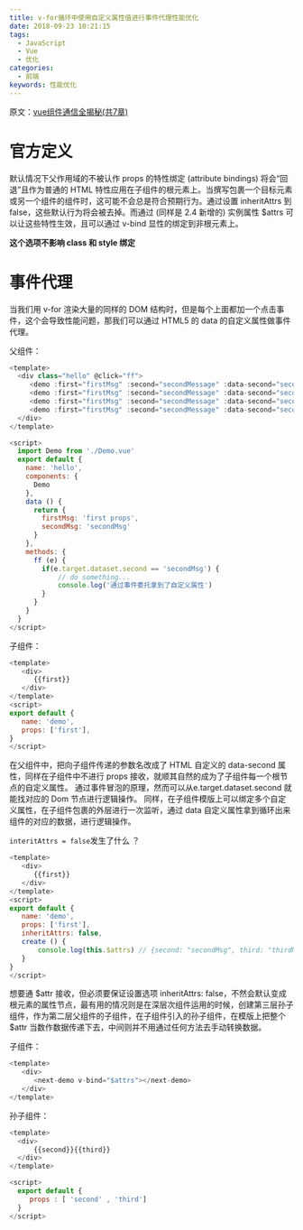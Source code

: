 ```yaml
---
title: v-for循环中使用自定义属性值进行事件代理性能优化
date: 2018-09-23 10:21:15
tags:
  - JavaScript
  - Vue
  - 优化
categories:
  - 前端
keywords: 性能优化
---
```


原文：[vue组件通信全揭秘(共7章)](https://juejin.im/post/5bd97e7c6fb9a022852a71cf)

# 官方定义

默认情况下父作用域的不被认作 props 的特性绑定 (attribute bindings) 将会“回退”且作为普通的 HTML 特性应用在子组件的根元素上。当撰写包裹一个目标元素或另一个组件的组件时，这可能不会总是符合预期行为。通过设置 inheritAttrs 到 false，这些默认行为将会被去掉。而通过 (同样是 2.4 新增的) 实例属性 $attrs 可以让这些特性生效，且可以通过 v-bind 显性的绑定到非根元素上。

**这个选项不影响 class 和 style 绑定**

# 事件代理

当我们用 v-for 渲染大量的同样的 DOM 结构时，但是每个上面都加一个点击事件，这个会导致性能问题，那我们可以通过 HTML5 的 data 的自定义属性做事件代理。

<!--more-->

父组件：

```javascript
<template>
  <div class="hello" @click="ff">
     <demo :first="firstMsg" :second="secondMessage" :data-second="secondMsg"></demo>
     <demo :first="firstMsg" :second="secondMessage" :data-second="secondMsg"></demo>
     <demo :first="firstMsg" :second="secondMessage" :data-second="secondMsg"></demo>
     <demo :first="firstMsg" :second="secondMessage" :data-second="secondMsg"></demo>
  </div>
</template>

<script>
  import Demo from './Demo.vue'
  export default {
    name: 'hello',
    components: {
      Demo
    },
    data () {
      return {
        firstMsg: 'first props',
        secondMsg: 'secondMsg'
      }
    },
    methods: {
      ff (e) {
        if(e.target.dataset.second == 'secondMsg') {
            // do something...
            console.log('通过事件委托拿到了自定义属性')
        }
      }
    }
  }
</script>
```

子组件：

```javascript
<template>
   <div>
      {{first}}
   </div>
</template>
<script>
export default {
   name: 'demo',
   props: ['first'],
}
</script>
```

在父组件中，把向子组件传递的参数名改成了 HTML 自定义的 data-second 属性，同样在子组件中不进行 props 接收，就顺其自然的成为了子组件每一个根节点的自定义属性。
通过事件冒泡的原理，然而可以从e.target.dataset.second 就能找对应的 Dom 节点进行逻辑操作。
同样，在子组件模版上可以绑定多个自定义属性，在子组件包裹的外层进行一次监听，通过 data 自定义属性拿到循环出来组件的对应的数据，进行逻辑操作。

`interitAttrs = false`发生了什么 ？

```javascript
<template>
   <div>
      {{first}}
   </div>
</template>
<script>
export default {
   name: 'demo',
   props: ['first'],
   inheritAttrs: false,
   create () {
       console.log(this.$attrs) // {second: "secondMsg", third: "thirdMsg"}
   }
}
</script>
```

想要通 $attr 接收，但必须要保证设置选项 inheritAttrs: false，不然会默认变成根元素的属性节点，最有用的情况则是在深层次组件运用的时候，创建第三层孙子组件，作为第二层父组件的子组件，在子组件引入的孙子组件，在模版上把整个 $attr 当数作数据传递下去，中间则并不用通过任何方法去手动转换数据。

子组件：

```javascript
<template>
   <div>
      <next-demo v-bind="$attrs"></next-demo>
   </div>
</template>
```

孙子组件：
```javascript
<template>
  <div>
      {{second}}{{third}}
  </div>
</template>

<script>
  export default {
     props : [ 'second' , 'third']
  }
</script>
```